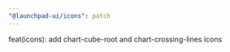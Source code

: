 ```yaml
---
"@launchpad-ui/icons": patch
---
```


feat(icons): add chart-cube-root and chart-crossing-lines icons
